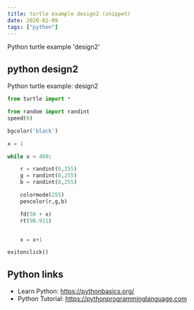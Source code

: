 ```yaml
---
title: turtle example design2 (snippet)
date: 2020-02-09
tags: ["python"]
---
```

Python turtle example 'design2'


## python design2

Python turtle example: design2

```python
from turtle import *

from random import randint
speed(0)

bgcolor('black')

x = 1

while x < 400:

    r = randint(0,255) 
    g = randint(0,255) 
    b = randint(0,255) 

    colormode(255) 
    pencolor(r,g,b)

    fd(50 + x)
    rt(90.911)


    x = x+1 

exitonclick() 

```

## Python links

- Learn Python: https://pythonbasics.org/
- Python Tutorial: https://pythonprogramminglanguage.com
